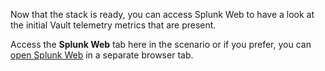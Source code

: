 Now that the stack is ready, you can access Splunk Web to have a look at the initial Vault telemetry metrics that are present.

Access the **Splunk Web** tab here in the scenario or if you prefer, you can [open Splunk Web](https://[[HOST_SUBDOMAIN]]-8000-[[KATACODA_HOST]].environments.katacoda.com/) in a separate browser tab.

